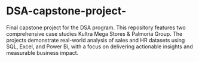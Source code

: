 # DSA-capstone-project-
Final capstone project for the DSA program. This repository features two comprehensive case studies Kultra Mega Stores &amp; Palmoria Group. The projects demonstrate real-world analysis of sales and HR datasets using SQL, Excel, and Power Bi, with a focus on delivering actionable insights and measurable business impact.

